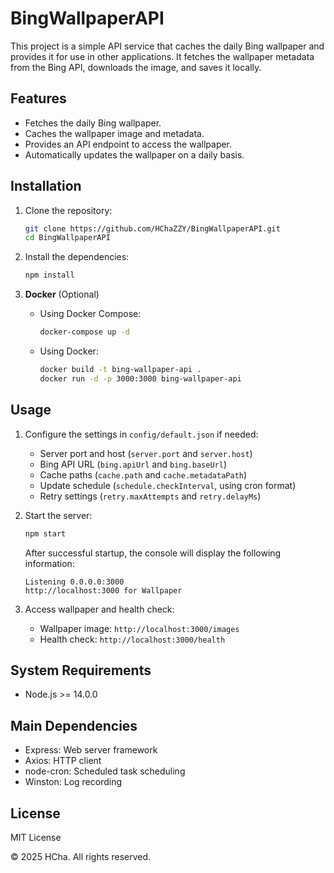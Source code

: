 # BingWallpaperAPI

This project is a simple API service that caches the daily Bing wallpaper and provides it for use in other applications. It fetches the wallpaper metadata from the Bing API, downloads the image, and saves it locally.

## Features

- Fetches the daily Bing wallpaper.
- Caches the wallpaper image and metadata.
- Provides an API endpoint to access the wallpaper.
- Automatically updates the wallpaper on a daily basis.

## Installation

1.  Clone the repository:

    ```bash
    git clone https://github.com/HChaZZY/BingWallpaperAPI.git
    cd BingWallpaperAPI
    ```
2.  Install the dependencies:

    ```bash
    npm install
    ```

3.  **Docker** (Optional)

    - Using Docker Compose:

        ```bash
        docker-compose up -d
        ```

    - Using Docker:

        ```bash
        docker build -t bing-wallpaper-api .
        docker run -d -p 3000:3000 bing-wallpaper-api
        ```

## Usage

1.  Configure the settings in `config/default.json` if needed:
    - Server port and host (`server.port` and `server.host`)
    - Bing API URL (`bing.apiUrl` and `bing.baseUrl`)
    - Cache paths (`cache.path` and `cache.metadataPath`)
    - Update schedule (`schedule.checkInterval`, using cron format)
    - Retry settings (`retry.maxAttempts` and `retry.delayMs`)

2.  Start the server:

    ```bash
    npm start
    ```
    
    After successful startup, the console will display the following information:
    ```
    Listening 0.0.0.0:3000
    http://localhost:3000 for Wallpaper
    ```

3.  Access wallpaper and health check:
    - Wallpaper image: `http://localhost:3000/images`
    - Health check: `http://localhost:3000/health`

## System Requirements

- Node.js >= 14.0.0

## Main Dependencies

- Express: Web server framework
- Axios: HTTP client
- node-cron: Scheduled task scheduling
- Winston: Log recording

## License

MIT License

© 2025 HCha. All rights reserved.
